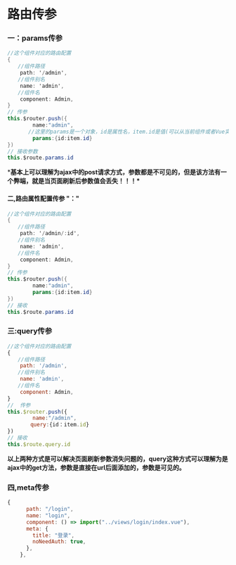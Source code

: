 # 路由传参



### 一：params传参

```csharp
//这个组件对应的路由配置
{
　　//组件路径
    path: '/admin',
　　//组件别名
    name: 'admin',
　　//组件名
    component: Admin,
}
// 传参
this.$router.push({
        name:"admin",
　　　　//这里的params是一个对象，id是属性名，item.id是值(可以从当前组件或者Vue实例上直接取)
        params:{id:item.id}
})   
// 接收参数    
this.$route.params.id
```

***基本上可以理解为ajax中的post请求方式，参数都是不可见的，但是该方法有一个弊端，就是当页面刷新后参数值会丢失！！！\***

#### 二,路由属性配置传参         "："

```csharp
//这个组件对应的路由配置
{
　　//组件路径
    path: '/admin/:id',
　　//组件别名
    name: 'admin',
　　//组件名
    component: Admin,
}
// 传参
this.$router.push({
        name:"admin",
        params:{id:item.id}
})       
// 接收
this.$route.params.id
```

### 

### 三:query传参

```js
//这个组件对应的路由配置
{
　　//组件路径
    path: '/admin',
　　//组件别名
    name: 'admin',
　　//组件名
    component: Admin,
}
//  传参
this.$router.push({
        name:"/admin",
　　    query:{id：item.id}
})    
// 接收
this.$route.query.id 
```

**以上两种方式是可以解决页面刷新参数消失问题的，query这种方式可以理解为是ajax中的get方法，参数是直接在url后面添加的，参数是可见的。**

### 四,meta传参

```js
{
      path: "/login",
      name: "login",
      component: () => import("../views/login/index.vue"),
      meta: {
        title: "登录",
        noNeedAuth: true,
      },
    },
```


